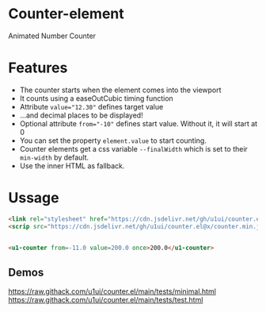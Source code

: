# Counter-element
Animated Number Counter

# Features
- The counter starts when the element comes into the viewport
- It counts using a easeOutCubic timing function
- Attribute `value="12.30"` defines target value 
- ...and decimal places to be displayed!
- Optional attribute `from="-10"` defines start value. Without it, it will start at 0
- You can set the property `element.value` to start counting.
- Counter elements get a css variable `--finalWidth` which is set to their `min-width` by default.
- Use the inner HTML as fallback.

# Ussage
```html
<link rel="stylesheet" href="https://cdn.jsdelivr.net/gh/u1ui/counter.el@x/counter.min.css">
<scrip src="https://cdn.jsdelivr.net/gh/u1ui/counter.el@x/counter.min.js"></script>


<u1-counter from=-11.0 value=200.0 once>200.0</u1-counter>
```

## Demos
https://raw.githack.com/u1ui/counter.el/main/tests/minimal.html  
https://raw.githack.com/u1ui/counter.el/main/tests/test.html  
